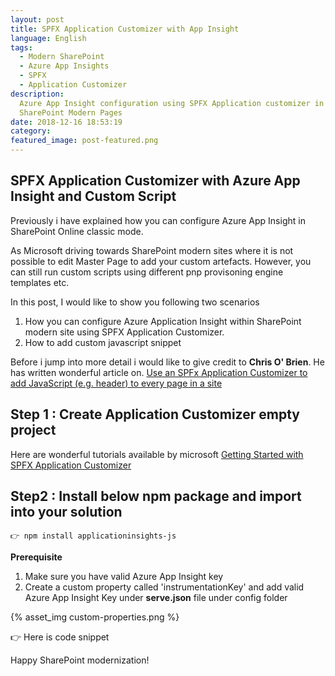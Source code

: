```yaml
---
layout: post
title: SPFX Application Customizer with App Insight
language: English
tags:
  - Modern SharePoint
  - Azure App Insights
  - SPFX
  - Application Customizer
description: 
  Azure App Insight configuration using SPFX Application customizer in
  SharePoint Modern Pages
date: 2018-12-16 18:53:19
category:
featured_image: post-featured.png 
---
```



## SPFX Application Customizer with Azure App Insight and Custom Script

Previously i have explained how you can configure Azure App Insight in SharePoint Online classic mode. 

As Microsoft driving towards SharePoint modern sites where it is not possible to edit Master Page to add your custom artefacts. However, you can still run custom scripts using different pnp provisoning engine templates etc.

In this post, I would like to show you following two scenarios

1. How you can configure Azure Application Insight within SharePoint modern site using SPFX Application Customizer.
2. How to add custom javascript snippet

Before i jump into more detail i would like to give credit to **Chris O' Brien**. He has written wonderful article on. [Use an SPFx Application Customizer to add JavaScript (e.g. header) to every page in a site](https://www.sharepointnutsandbolts.com/2017/06/SPFx-Application-Customizer-Global-JS-Page-Header.html)

## Step 1 : Create Application Customizer empty project 

Here are wonderful tutorials available by microsoft [Getting Started with SPFX Application Customizer](https://docs.microsoft.com/en-us/sharepoint/dev/spfx/extensions/get-started/build-a-hello-world-extension)

## Step2 : Install below npm package and import into your solution

``` 
👉 npm install applicationinsights-js
```

**Prerequisite**

1. Make sure you have valid Azure App Insight key
2. Create a custom property called 'instrumentationKey' and add valid Azure App Insight Key under **serve.json** file under config folder

{% asset_img custom-properties.png %}


👉 Here is code snippet

 <script src="https://gist.github.com/ejazhussain/a1857b35fb28beb334e93280b66628b1.js"></script>

Happy SharePoint modernization!
